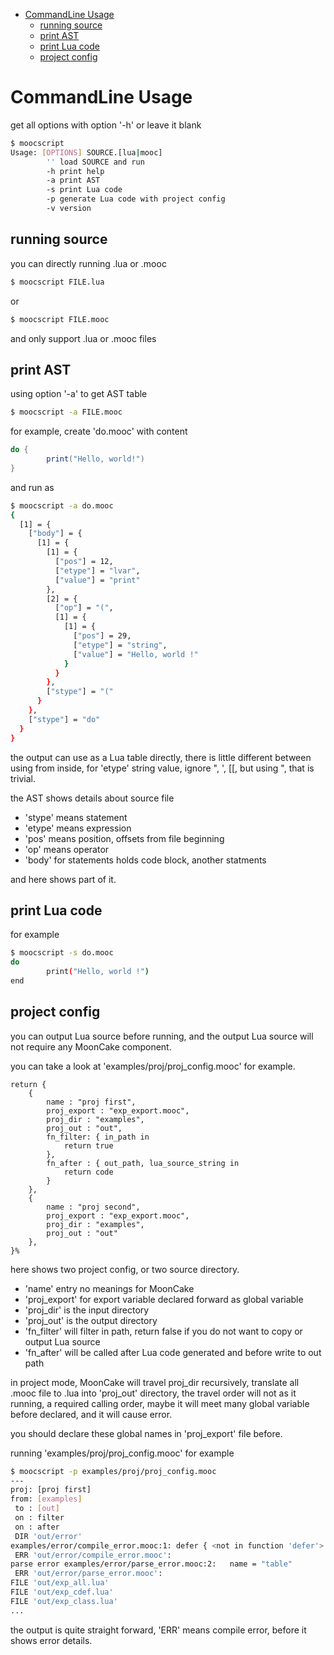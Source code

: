 
- [CommandLine Usage](#commandline-usage)
  - [running source](#running-source)
  - [print AST](#print-ast)
  - [print Lua code](#print-lua-code)
  - [project config](#project-config)
  
# CommandLine Usage

get all options with option '-h' or leave it blank

```sh
$ moocscript
Usage: [OPTIONS] SOURCE.[lua|mooc]
        '' load SOURCE and run
        -h print help
        -a print AST
        -s print Lua code
        -p generate Lua code with project config
        -v version
```

## running source

you can directly running .lua or .mooc

```sh
$ moocscript FILE.lua
```

or

```sh
$ moocscript FILE.mooc
```

and only support .lua or .mooc files

## print AST

using option '-a' to get AST table

```sh
$ moocscript -a FILE.mooc
```

for example, create 'do.mooc' with content

```lua
do {
        print("Hello, world!")
}
```

and run as

```sh
$ moocscript -a do.mooc
{
  [1] = {
    ["body"] = {
      [1] = {
        [1] = {
          ["pos"] = 12,
          ["etype"] = "lvar",
          ["value"] = "print"
        },
        [2] = {
          ["op"] = "(",
          [1] = {
            [1] = {
              ["pos"] = 29,
              ["etype"] = "string",
              ["value"] = "Hello, world !"
            }
          }
        },
        ["stype"] = "("
      }
    },
    ["stype"] = "do"
  }
}
```

the output can use as a Lua table directly, there is little different between using from inside, for 'etype' string value, ignore ", ', [[, but using ", that is trivial.

the AST shows details about source file

- 'stype' means statement
- 'etype' means expression
- 'pos' means position, offsets from file beginning
- 'op' means operator
- 'body' for statements holds code block, another statments

and here shows part of it.

## print Lua code

for example

```sh
$ moocscript -s do.mooc
do
        print("Hello, world !")
end
```

## project config

you can output Lua source before running, and the output Lua source will not require any MoonCake component.

you can take a look at 'examples/proj/proj_config.mooc' for example.

```
return {
    {
        name : "proj first",
        proj_export : "exp_export.mooc",
        proj_dir : "examples",
        proj_out : "out",
        fn_filter: { in_path in
            return true
        },
        fn_after : { out_path, lua_source_string in
            return code
        }
    },
    {
        name : "proj second",
        proj_export : "exp_export.mooc",
        proj_dir : "examples",
        proj_out : "out"
    },
}%
```

here shows two project config, or two source directory.

- 'name' entry no meanings for MoonCake
- 'proj_export' for export variable declared forward as global variable
- 'proj_dir' is the input directory
- 'proj_out' is the output directory
- 'fn_filter' will filter in path, return false if you do not want to copy or output Lua source
- 'fn_after' will be called after Lua code generated and before write to out path

in project mode, MoonCake will travel proj_dir recursively, translate all .mooc file to .lua into 'proj_out' directory, the travel order will not as it running, a required calling order, maybe it will meet many global variable before declared, and it will cause error.

you should declare these global names in 'proj_export' file before.

running 'examples/proj/proj_config.mooc' for example

```sh
$ moocscript -p examples/proj/proj_config.mooc
---
proj: [proj first]
from: [examples]
 to : [out]
 on : filter
 on : after
 DIR 'out/error'
examples/error/compile_error.mooc:1: defer { <not in function 'defer'>
 ERR 'out/error/compile_error.mooc':
parse error examples/error/parse_error.mooc:2:   name = "table"
 ERR 'out/error/parse_error.mooc':
FILE 'out/exp_all.lua'
FILE 'out/exp_cdef.lua'
FILE 'out/exp_class.lua'
...
```

the output is quite straight forward, 'ERR' means compile error, before it shows error details.

